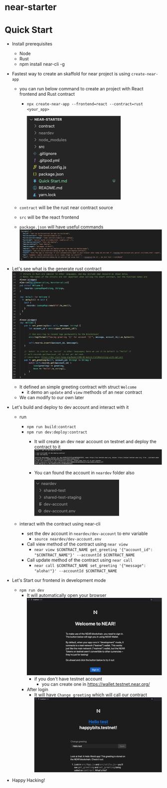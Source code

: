 near-starter
==================

Quick Start
===========
- Install prerequisites
   - Node
   - Rust
   - npm install near-cli -g
- Fastest way to create an skaffold for near project is using `create-near-app`
   - you can run below command to create an project with React frontend and Rust contract
      - `npx create-near-app --frontend=react --contract=rust <your_app>`
      
         ![](images/project_structure.png)

   - `contract` will be the rust near contract source
   - `src` will be the react frontend
   - `package.json` will have useful commands
      ![](images/commands.png)

- Let's see what is the generate rust contract
   ![](images/contract.png)
   - It defined an simple greeting contract with struct `Welcome`
      - it demo an `update` and `view` methods of an near contract
   - We can modify to our own later
- Let's build and deploy to dev account and interact with it
   - run
      - `npm run build:contract`
      - `npm run dev:deploy:contract`
         - It will create an dev near account on testnet and deploy the contract to it
            ![](images/deploy.png)

         - You can found the account in `neardev` folder also
         
            ![](images/neardev.png)

   - interact with the contract using near-cli
      - set the dev account in `neardev/dev-account` to env variable 
         - `source neardev/dev-account.env`
      - Call view method of the contract using `near view`
         - `near view $CONTRACT_NAME get_greeting '{"account_id": "$CONTRACT_NAME"}' --accountId $CONTRACT_NAME`
      - Call update method of the contract using `near call`
         - `near call $CONTRACT_NAME set_greeting '{"message": "aloha!"}' --accountId $CONTRACT_NAME`
- Let's Start our frontend in development mode
   - `npm run dev`
      - It will automatically open your browser
         ![](images/frontend.png)
         - if you don't have testnet account
            - you can create one in https://wallet.testnet.near.org/
      - After login
         - It will have `Change greeting` which will call our contract
            ![](images/frontend_2.png)
- Happy Hacking!
